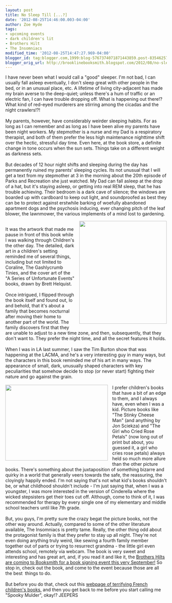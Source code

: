 ```yaml
---
layout: post
title: No Sleep Till [...?]
date: '2012-08-25T14:46:00.003-04:00'
author: Zoe Hyde
tags:
- upcoming events
- dark children's lit
- Brothers Hilt
- The Insomniacs
modified_time: '2012-08-25T14:47:27.969-04:00'
blogger_id: tag:blogger.com,1999:blog-5767374071871443859.post-835462578798017140
blogger_orig_url: http://brooklinebooksmith.blogspot.com/2012/08/no-sleep-till.html
---
```


I have never been what I would call a "good" sleeper. I'm not bad, I can usually fall asleep eventually, I don't sleep great with other people in the bed, or in an unusual place, etc. A lifetime of living city-adjacent has made my brain averse to the deep-quiet; unless there's a hum of traffic or an electric fan, I can have trouble dropping off. What is happening out there!? What kind of red-eyed murderers are stirring among the cicadas and the night crawlers!?!<br /><br />My parents, however, have considerably weirder sleeping habits. For as long as I can remember and as long as I have been alive my parents have been night workers. My stepmother is a nurse and my Dad is a respiratory therapist, and both of them prefer the less high maintenance nighttime shift over the hectic, stressful day time. Even here, at the book store, a definite change in tone occurs when the sun sets. Things take on a different weight as darkness sets. <br /><br />But&nbsp;decades of 12 hour night shifts and sleeping during the day has permanently ruined my parents' sleeping cycles. Its&nbsp;not unusual&nbsp;that I will get a text from my stepmother at 3 in the morning about the 20th episode of Parks and Recreation she just watched. My Dad can fall asleep at the drop of a hat, but it's staying asleep, or getting into real REM sleep, that he has trouble achieving. Their bedroom is a dark cave of silence; the windows are boarded up with cardboard to keep out light, and soundproofed as best they can be to protect against erstwhile barking of woefully abandoned apartment dogs and the psychosis inducing, ever changing pitch of the leaf blower, the lawnmower, the various&nbsp;implements&nbsp;of a mind lost to gardening.<br /><div class="separator" style="clear: both; text-align: center;"><a href="http://media.tumblr.com/tumblr_lvb0fvNptf1qzploi.jpg" imageanchor="1" style="clear: right; float: right; margin-bottom: 1em; margin-left: 1em;"><img border="0" height="320" src="http://media.tumblr.com/tumblr_lvb0fvNptf1qzploi.jpg" width="273" /></a></div><br />It was the artwork that made me pause in front of this book while I was walking through Children's the other day. The detailed, dark art in a children's setting reminded me of several things, including but not limited to Coraline, The Gashlycrumb Tinies, and the cover art of the "A Series of&nbsp;Unfortunate&nbsp;Events" books, drawn by Brett Helquist.<br /><br />Once intrigued, I flipped through the book itself and found out, lo and behold, that it's about a family that becomes nocturnal after moving their home to another part of the world. The family discovers first that they are unable to adjust to a new time zone, and then, subsequently, that they don't want to. They prefer the night time, and all the secret features it holds.<br /><br />When I was in LA last summer, I saw the Tim Burton show that was happening at the LACMA, and he's a very interesting guy in many ways, but the characters in this book reminded me of his art in many ways. The appearance of small, dark, unusually shaped characters with key peculiarities that somehow decide to stop (or never start) fighting their nature and go against the grain.<br /><br /><div class="separator" style="clear: both; text-align: center;"><a href="http://breakfastwithjlblog.files.wordpress.com/2011/06/tim-burton-lacma-14.jpeg%3fw=750&amp;h=548" imageanchor="1" style="clear: left; float: left; margin-bottom: 1em; margin-right: 1em;"><img border="0" height="236" src="http://breakfastwithjlblog.files.wordpress.com/2011/06/tim-burton-lacma-14.jpeg%3fw=750&amp;h=548" width="320" /></a></div>I prefer children's books that have a bit of an edge to them, and I always have, even when I was a kid. Picture books like "The Stinky Cheese Man" (and anything by Jon Sciekza) and "The Girl who Cried Rose Petals" (now long out of print but about, you guessed it, a girl who cries rose petals) always held so much more allure than the other picture books. There's something about the juxtaposition of something bizarre and quirky in a world that generally veers towards the safe, the reassuring, the cloyingly happily ended. I'm not saying that's not what kid's books shouldn't be, or what childhood shouldn't include - I'm just saying that, when I was a youngster, I was more interested in the version of Cinderella where the wicked stepsisters get their toes cut off. Although, come to think of it, I was recommended for therapy by every single one of my elementary and middle school teachers until like 7th grade.<br /><br />But, you guys, I'm pretty sure the crazy begat the picture books, not the other way around. Actually, compared to some of the other literature available, The Insomniacs is pretty tame. Really, the other thing odd about the protagonist family is that they prefer to stay up all night. They're not even doing anything truly weird, like sewing a fourth family member together out of parts or trying to resurrect grandma - the little girl even attends school, remotely via webcam. The book is very sweet and interesting and has great art, and, if you read it and like it, the <a href="http://www.brooklinebooksmith.com/events/mainevent.html" target="_blank">Brothers Hilts are coming to Booksmith for a book signing event this very September!</a>&nbsp;So stop in, check out the book, and come to the event because those are all the best &nbsp;things to do.<br /><br />But before you do that, check out this <a href="http://www.guardian.co.uk/books/gallery/2012/may/30/terrifying-french-childrens-books-in-pictures?CMP=twt_gu#/?picture=390846422&amp;index=13" target="_blank">webpage of terrifying French children's books,</a> and then you get back to me before you start calling me "Spooky Mulder", okay!? JEEPERS